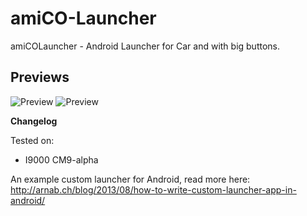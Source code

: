 amiCO-Launcher
==============

amiCOLauncher - Android Launcher for Car and with big buttons.

**Previews**
---------------------


![Preview](https://lh3.googleusercontent.com/-UCtwo3JMCI4/Umv1qIH3CLI/AAAAAAAAECs/9syT81yO_L0/w419-h696-no/Screenshot%2Bfrom%2B2013-10-26%2B18%3A59%3A31.png)
![Preview](https://lh6.googleusercontent.com/-4pUEypo2c6Q/UmLWAhXGqgI/AAAAAAAAEBs/EETKz-GidVQ/w928-h696-no/IMG_20131019_204729.jpg)

**Changelog**

Tested on:

  - I9000 CM9-alpha

An example custom launcher for Android, read more here: http://arnab.ch/blog/2013/08/how-to-write-custom-launcher-app-in-android/
